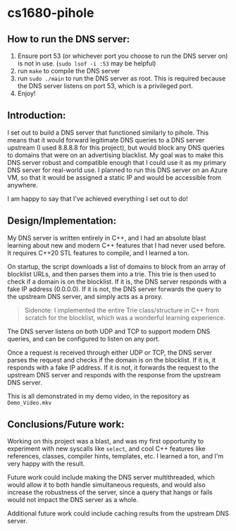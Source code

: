 # cs1680-pihole

## How to run the DNS server:
1. Ensure port 53 (or whichever port you choose to run the DNS server on) is not in use. (`sudo lsof -i :53` may be helpful)
2. run `make` to compile the DNS server
3. run `sudo ./main` to run the DNS server as root. This is required because the DNS server listens on port 53, which is a privileged port.
4. Enjoy!

## Introduction:
I set out to build a DNS server that functioned similarly to pihole. This means that it would forward legitimate DNS queries to a DNS server upstream (I used 8.8.8.8 for this project), but would block any DNS queries to domains that were on an advertising blacklist.
My goal was to make this DNS server robust and compatible enough that I could use it as my primary DNS server for real-world use. I planned to run this DNS server on an Azure VM, so that it would be assigned a static IP and would be accessible from anywhere.

I am happy to say that I've achieved everything I set out to do!

## Design/Implementation:
My DNS server is written entirely in C++, and I had an absolute blast learning about new and modern C++ features that I had never used before. It requires C++20 STL features to compile, and I learned a ton.

On startup, the script downloads a list of domains to block from an array of blocklist URLs, and then parses them into a trie. This trie is then used to check if a domain is on the blocklist. If it is, the DNS server responds with a fake IP address (0.0.0.0). If it is not, the DNS server forwards the query to the upstream DNS server, and simply acts as a proxy.

> Sidenote: I implemented the entire Trie class/structure in C++ from scratch for the blocklist, which was a wonderful learning experience.

The DNS server listens on both UDP and TCP to support modern DNS queries, and can be configured to listen on any port.

Once a request is received through either UDP or TCP, the DNS server parses the request and checks if the domain is on the blocklist. If it is, it responds with a fake IP address. If it is not, it forwards the request to the upstream DNS server and responds with the response from the upstream DNS server.

This is all demonstrated in my demo video, in the repository as `Demo_Video.mkv`

## Conclusions/Future work:

Working on this project was a blast, and was my first opportunity to experiment with new syscalls like `select`, and cool C++ features like references, classes, compiler hints, templates, etc. I learned a ton, and I'm very happy with the result.

Future work could include making the DNS server multithreaded, which would allow it to both handle simultaneous requests, and would also increase the robustness of the server, since a query that hangs or fails would not impact the DNS server as a whole.

Additional future work could include caching results from the upstream DNS server.
